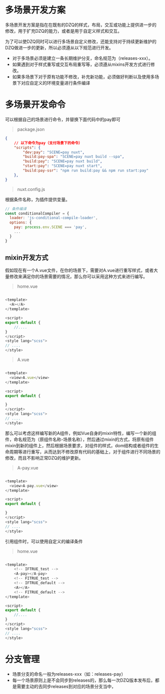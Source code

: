 # 多场景开发方案

多场景开发方案是指在在既有的DZQ的样式，布局，交互或功能上提供进一步的修改，用于扩充DZQ的能力，或者是用于自定义样式和交互。

为了可以使DZQ同时可以进行多场景自定义修改，还能支持对于持续更新维护的DZQ做进一步的更新，所以必须遵从以下规范进行开发。
- 对于多场景必须是建立一条长期维护分支，命名规范为（releases-xxx）。
- 如果遇到对于样式重写或交互布局重写等，必须遵从mixins开发方式进行修改。
- 如果多场景下对于原有功能不修改，补充新功能，必须做好判断以及使用多场景下对应自定义的环境变量进行条件编译

# 多场景开发命令

可以根据自己的场景进行命令，并替换下面代码中的pay即可

> package.json
```json
{
    // 以下命令为pay（支付场景下的命令）
    "scripts": {
        "dev:pay": "SCENE=pay nuxt",
        "build:pay-spa": "SCENE=pay nuxt build --spa",
        "build:pay": "SCENE=pay nuxt build",
        "start:pay": "SCENE=pay nuxt start",
        "build:pay-ssr": "npm run build:pay && npm run start:pay"
    },
}

```

> nuxt.config.js

根据条件名称，为插件提供变量。

```javascript
// 条件编译
const conditionalCompiler = {
  loader: 'js-conditional-compile-loader',
  options: {
    pay: process.env.SCENE === 'pay',
    ...
  }
}
```

## mixin开发方式

假如现在有一个A.vue文件，在你的场景下，需要对A.vue进行重写样式，或者大量修改来满足你的场景需要的情况，那么你可以采用这种方式来进行编写。

> home.vue

```javascript

<template>
  <A></A>
</template>

<script>
export default {
    //....
}
</script>
<style lang="scss">
// ....
</style>

```

> A.vue
```javascript

<template>
  <view>A.vue</view>
</template>

<script>
export default {

}
</script>
<style lang="scss">
// ....
</style>

```

那么可以考虑这样编写新的A组件，例如Vue自身的mixin特性，编写一个新的组件，命名规范为（原组件名称-场景名称），然后通过mixin的方式，将原有组件mixin到新的组件上，然后根据场景要求，对组件的样式，dom结构或者组件的生命周期等进行重写，从而达到不修改原有代码的基础上，对于组件进行不同场景的修改，而且不影响正常DZQ的维护更新。

> A-pay.vue

```javascript

<template>
  <view>A-pay.vue</view>
</template>

<script>
export default {

}
</script>
<style lang="scss">
// ....
</style>

```

引用组件时，可以使用自定义的编译条件

> home.vue

```javascript

<template>
    <!-- IFTRUE_test --> 
    <A-pay></A-pay>
    <!-- FITRUE_test --> 
    <!-- IFTRUE_default --> 
    <A></A>
    <!-- FITRUE_default --> 
</template>

<script>
export default {
    //....
}
</script>
<style lang="scss">
// ....
</style>

```

# 分支管理
- 场景分支的命名一般为releases-xxx（如：releases-pay）
- 每一个场景原则上是不会同步到releases的，那么每一次DZQ版本发布后，都是需要主动的去同步releases到对应的场景分支当中，

